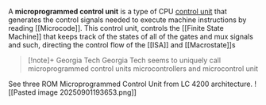 A **microprogrammed control unit** is a type of CPU [control unit](https://en.wikipedia.org/wiki/Control_unit) that generates the control signals needed to execute machine instructions by reading [[Microcode]]. This control unit, controls the [[Finite State Machine]] that keeps track of the states of all of the gates and mux signals and such, directing the control flow of the [[ISA]] and [[Macrostate]]s 

> [!note]+ Georgia Tech
> Georgia Tech seems to uniquely call microprogrammed control units microcontrollers and microcontrol unit


See three ROM Microprogrammed Control Unit from LC 4200 architecture.
![[Pasted image 20250901193653.png]]